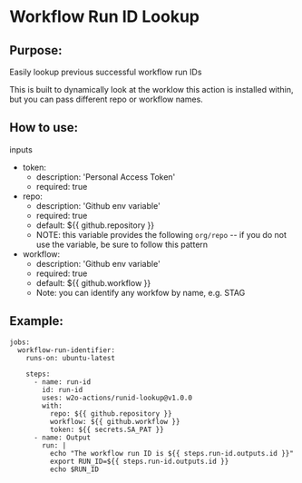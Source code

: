 # Workflow Run ID Lookup

## Purpose:
Easily lookup previous successful workflow run IDs

This is built to dynamically look at the worklow this action is installed within, but you can pass different repo or workflow names.


## How to use:

inputs

- token:
    - description: 'Personal Access Token'
    - required: true
- repo:
    - description: 'Github env variable'
    - required: true 
    - default: ${{ github.repository }} 
    - NOTE: this variable provides the following `org/repo` -- if you do not use the variable, be sure to follow this pattern
- workflow:
    - description: 'Github env variable'
    - required: true
    - default:  ${{ github.workflow }}
    - Note: you can identify any workfow by name, e.g. STAG


## Example:

```
jobs:
  workflow-run-identifier:
    runs-on: ubuntu-latest

    steps:
      - name: run-id
        id: run-id
        uses: w2o-actions/runid-lookup@v1.0.0
        with:
          repo: ${{ github.repository }} 
          workflow: ${{ github.workflow }}
          token: ${{ secrets.SA_PAT }}
      - name: Output
        run: |
          echo "The workflow run ID is ${{ steps.run-id.outputs.id }}"
          export RUN_ID=${{ steps.run-id.outputs.id }}
          echo $RUN_ID
```


